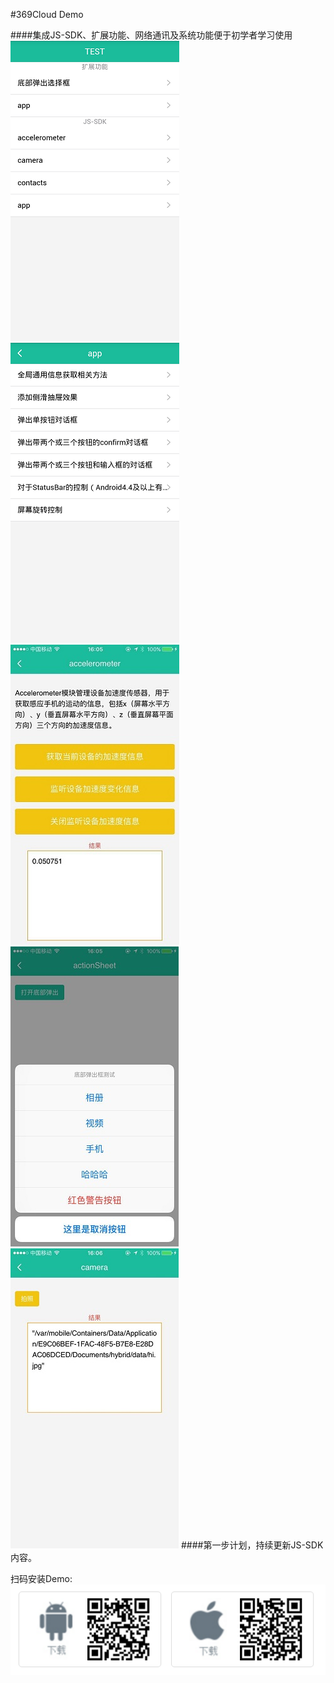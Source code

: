 #369Cloud Demo

####集成JS-SDK、扩展功能、网络通讯及系统功能便于初学者学习使用
![](doc/img/demo-home.png "")
![](doc/img/demo-jssdk-app.png "")
![](doc/img/demo-accelerator.jpg "")
![](doc/img/demo-actionsheet.jpg "")
![](doc/img/demo-camera.jpg "")
####第一步计划，持续更新JS-SDK内容。

扫码安装Demo:</br>
![](doc/img/qrcode.png "App Download Url")